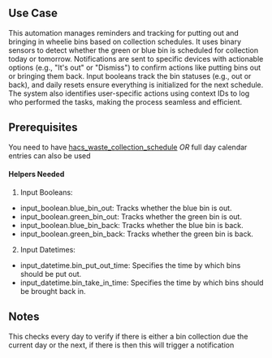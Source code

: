 ## Use Case

This automation manages reminders and tracking for putting out and bringing in wheelie bins based on collection schedules. It uses binary sensors to detect whether the green or blue bin is scheduled for collection today or tomorrow. Notifications are sent to specific devices with actionable options (e.g., "It's out" or "Dismiss") to confirm actions like putting bins out or bringing them back. Input booleans track the bin statuses (e.g., out or back), and daily resets ensure everything is initialized for the next schedule. The system also identifies user-specific actions using context IDs to log who performed the tasks, making the process seamless and efficient.


## Prerequisites 

 You need to have [hacs_waste_collection_schedule](https://github.com/mampfes/hacs_waste_collection_schedule) *OR* full day calendar entries can also be used

#### Helpers Needed
1. Input Booleans:
- input_boolean.blue_bin_out: Tracks whether the blue bin is out.
- input_boolean.green_bin_out: Tracks whether the green bin is out.
- input_boolean.blue_bin_back: Tracks whether the blue bin is back.
- input_boolean.green_bin_back: Tracks whether the green bin is back.

2. Input Datetimes:

- input_datetime.bin_put_out_time: Specifies the time by which bins should be put out.
- input_datetime.bin_take_in_time: Specifies the time by which bins should be brought back in.

## Notes 

This checks every day to verify if there is either a bin collection due the current day or the next, if there is then this will trigger a notification 
